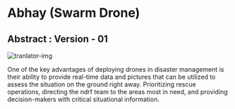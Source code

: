 <h1>Abhay (Swarm Drone)</h1>

<h2>Abstract : Version - 01 </h2>

<img src="https://5.imimg.com/data5/SELLER/Default/2023/12/372320448/ZU/JZ/NA/205413057/f450-surveillance-drone.jpg" alt="tranlator-img">

<p class="justify-text">
    One of the key advantages of deploying drones in disaster management is their ability to provide real-time data and pictures that can be utilized to assess the situation on the ground right away. Prioritizing rescue operations,
    directing the ndrf team to the areas most in need, and providing decision-makers with critical situational information.
</p>
